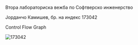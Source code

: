 Втора лабораториска вежба по Софтверско инженерство

Јорданчо Камишев, бр. на индекс 173042

Control Flow Graph

![173042](https://user-images.githubusercontent.com/76449338/120238566-bb4b8300-c25c-11eb-9b5c-666ab3c099fa.jpg)

